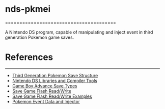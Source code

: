 # nds-pkmei
=======================================

A Nintendo DS program, capable of manipulating and inject event in third generation Pokemon game saves.



# References
--------------------------------------

- [Third Generation Pokemon Save Structure](https://bulbapedia.bulbagarden.net/wiki/Save_data_structure_in_Generation_III)
- [Nintendo DS Libraries and Compiler Tools](https://devkitpro.org/) 
- [Game Boy Advance Save Types](http://www.akkit.org/info/gbatek.htm#gbacartridges)
- [Save Game Flash Read/Write](https://github.com/xerpi/desmume-vita/blob/master/desmume/src/addons/slot2_gbagame.cpp)
- [Save Game Flash Read/Write Examples](https://github.com/AdmiralCurtiss/nds-savegame-manager)
- [Pokemon Event Data and Injector](https://github.com/suloku/wc-tool)

